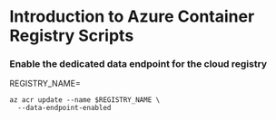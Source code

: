 <h1>Introduction to Azure Container Registry Scripts</h1>


<h3>Enable the dedicated data endpoint for the cloud registry</h3>

REGISTRY_NAME=<container-registry-name>

    az acr update --name $REGISTRY_NAME \
      --data-endpoint-enabled